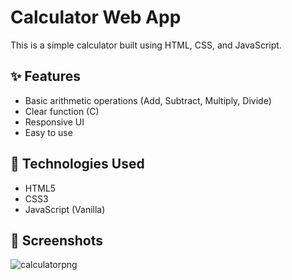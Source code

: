 # Calculator Web App

This is a simple calculator built using HTML, CSS, and JavaScript.

## ✨ Features

- Basic arithmetic operations (Add, Subtract, Multiply, Divide)
- Clear function (C)
- Responsive UI
- Easy to use

## 🚀 Technologies Used

- HTML5
- CSS3
- JavaScript (Vanilla)

## 📸 Screenshots

![calculatorpng](https://github.com/user-attachments/assets/6881b8ea-807e-4f34-868b-3b8ad6baea92)


